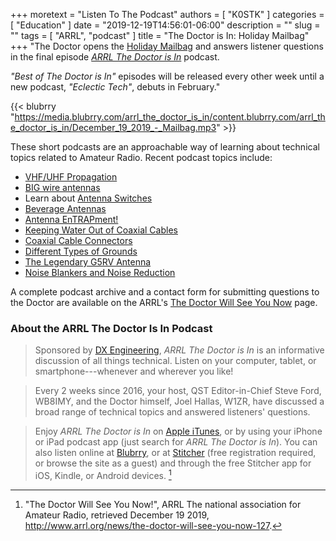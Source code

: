 +++
moretext = "Listen To The Podcast"
authors = [ "K0STK" ]
categories = [ "Education" ]
date = "2019-12-19T14:56:01-06:00"
description = ""
slug = ""
tags = [ "ARRL", "podcast" ]
title = "The Doctor is In: Holiday Mailbag"
+++
"The Doctor opens the
[Holiday Mailbag](https://blubrry.com/arrl_the_doctor_is_in/53009534/holiday-mailbag/)
and answers listener questions in the final episode
[*ARRL The Doctor is In*](http://www.arrl.org/doctor/) podcast. 

 *"Best of The Doctor is In"* episodes will be released every other week
until a new podcast, *"Eclectic Tech"*, debuts in February."

<!--more-->

{{< blubrry "https://media.blubrry.com/arrl_the_doctor_is_in/content.blubrry.com/arrl_the_doctor_is_in/December_19_2019_-_Mailbag.mp3" >}}

These short podcasts are an approachable way of learning about technical
topics related to Amateur Radio. Recent podcast topics include:

* [VHF/UHF Propagation](https://blubrry.com/arrl_the_doctor_is_in/51946046/vhfuhf-propagation/)
* [BIG wire antennas](https://blubrry.com/arrl_the_doctor_is_in/51946045/big-wire-antennas/)
* Learn about [Antenna Switches](https://blubrry.com/arrl_the_doctor_is_in/50546429/antenna-switches/)
* [Beverage Antennas](https://blubrry.com/arrl_the_doctor_is_in/50546173/beverage-antennas/)
* [Antenna EnTRAPment!](https://blubrry.com/arrl_the_doctor_is_in/49050566/antenna-entrapment/)
* [Keeping Water Out of Coaxial Cables](https://blubrry.com/arrl_the_doctor_is_in/49022850/keeping-water-out-of-coaxial-cables)
* [Coaxial Cable Connectors](https://www.blubrry.com/arrl_the_doctor_is_in/48129642/coaxial-cable-connectors/)
* [Different Types of Grounds](https://www.blubrry.com/arrl_the_doctor_is_in/48129641/different-types-of-grounds/)
* [The Legendary G5RV Antenna](https://www.blubrry.com/arrl_the_doctor_is_in/47377481/the-legendary-g5rv-antenna/)
* [Noise Blankers and Noise Reduction](https://www.blubrry.com/arrl_the_doctor_is_in/47377480/noise-blankers-and-noise-reduction/)

A complete podcast archive and a contact form for submitting questions
to the Doctor are available on the ARRL's
[The Doctor Will See You Now](http://www.arrl.org/doctor) page.

### About the ARRL The Doctor Is In Podcast

>Sponsored by [DX Engineering](http://www.dxengineering.com/),
*ARRL The Doctor is In* is an informative discussion of all things
technical. Listen on your computer, tablet, or smartphone---whenever and
wherever you like!

>Every 2 weeks since 2016, your host, QST Editor-in-Chief Steve Ford, WB8IMY,
>and the Doctor himself, Joel Hallas, W1ZR, have discussed a broad range of
>technical topics and answered listeners' questions.

>Enjoy
*ARRL The Doctor is In* on
[Apple iTunes](https://itunes.apple.com/us/podcast/arrl-the-doctor-is-in/id1096749595?mt=2()),
or by using your iPhone or iPad podcast app (just search for
*ARRL The Doctor is In*). You can also listen online at
[Blubrry](https://www.blubrry.com/arrl_the_doctor_is_in/),
or at
[Stitcher](https://www.stitcher.com/)
(free registration required, or browse the site as a guest) and through
the free Stitcher app for iOS, Kindle, or Android devices. [^1]

[^1]: "The Doctor Will See You Now!", ARRL The national association for Amateur Radio, retrieved December 19 2019, http://www.arrl.org/news/the-doctor-will-see-you-now-127.
